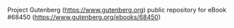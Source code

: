 Project Gutenberg (https://www.gutenberg.org) public repository for eBook #68450 (https://www.gutenberg.org/ebooks/68450)
